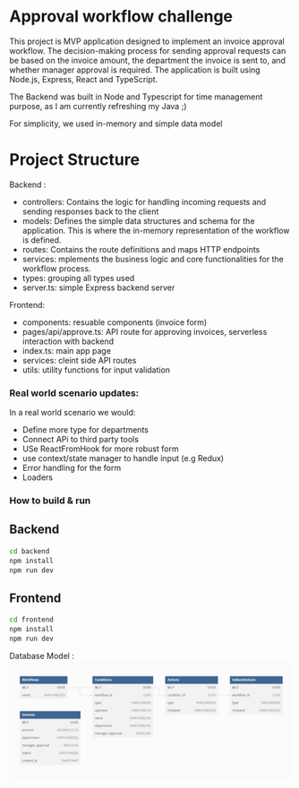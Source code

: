 # Approval workflow challenge

This project is MVP application designed to implement an invoice approval workflow. The decision-making process for sending approval requests can be based on the invoice amount, the department the invoice is sent to, and whether manager approval is required. The application is built using Node.js, Express, React and TypeScript.

The Backend was built in Node and Typescript for time management purpose, as I am currently refreshing my Java ;)

For simplicity, we used in-memory and simple data model

# Project Structure

Backend :

- controllers: Contains the logic for handling incoming requests and sending responses back to the client
- models: Defines the simple data structures and schema for the application. This is where the in-memory representation of the workflow is defined.
- routes: Contains the route definitions and maps HTTP endpoints
- services: mplements the business logic and core functionalities for the workflow process.
- types: grouping all types used
- server.ts: simple Express backend server

Frontend:

- components: resuable components (invoice form)
- pages/api/approve.ts: API route for approving invoices, serverless interaction with backend
- index.ts: main app page
- services: cleint side API routes
- utils: utility functions for input validation

### Real world scenario updates:

In a real world scenario we would:

- Define more type for departments
- Connect APi to third party tools
- USe ReactFromHook for more robust form
- use context/state manager to handle input (e.g Redux)
- Error handling for the form
- Loaders

### How to build & run

## Backend

```sh
cd backend
npm install
npm run dev
```

## Frontend

```sh
cd frontend
npm install
npm run dev
```

Database Model :
![Alt text](Database_model.png)
